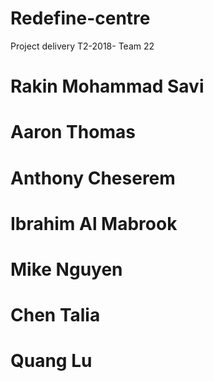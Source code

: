 # Redefine-centre
Project delivery T2-2018- Team 22

# Rakin Mohammad Savi
# Aaron Thomas
# Anthony Cheserem
# Ibrahim Al Mabrook
# Mike Nguyen
# Chen Talia
# Quang Lu

